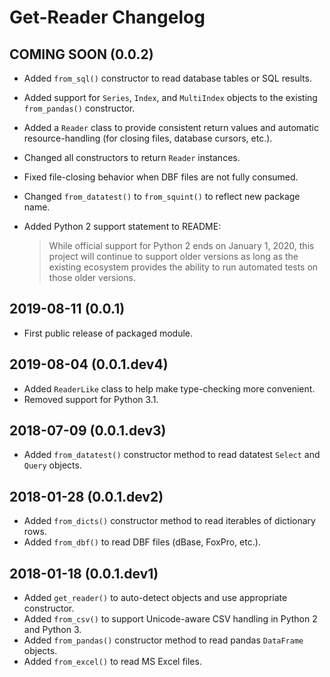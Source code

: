 
Get-Reader Changelog
====================

COMING SOON (0.0.2)
-------------------

* Added `from_sql()` constructor to read database tables or SQL results.
* Added support for `Series`, `Index`, and `MultiIndex` objects to the
  existing `from_pandas()` constructor.
* Added a `Reader` class to provide consistent return values and automatic
  resource-handling (for closing files, database cursors, etc.).
* Changed all constructors to return `Reader` instances.
* Fixed file-closing behavior when DBF files are not fully consumed.
* Changed `from_datatest()` to `from_squint()` to reflect new package name.
* Added Python 2 support statement to README:

  > While official support for Python 2 ends on January 1, 2020, this
  > project will continue to support older versions as long as the
  > existing ecosystem provides the ability to run automated tests
  > on those older versions.


2019-08-11 (0.0.1)
------------------

* First public release of packaged module.


2019-08-04 (0.0.1.dev4)
-----------------------

* Added `ReaderLike` class to help make type-checking more convenient.
* Removed support for Python 3.1.


2018-07-09 (0.0.1.dev3)
-----------------------

* Added `from_datatest()` constructor method to read datatest `Select` and
  `Query` objects.


2018-01-28 (0.0.1.dev2)
-----------------------

* Added `from_dicts()` constructor method to read iterables of
  dictionary rows.
* Added `from_dbf()` to read DBF files (dBase, FoxPro, etc.).


2018-01-18 (0.0.1.dev1)
-----------------------

* Added `get_reader()` to auto-detect objects and use appropriate constructor.
* Added `from_csv()` to support Unicode-aware CSV handling in Python 2 and
  Python 3.
* Added `from_pandas()` constructor method to read pandas `DataFrame` objects.
* Added `from_excel()` to read MS Excel files.
